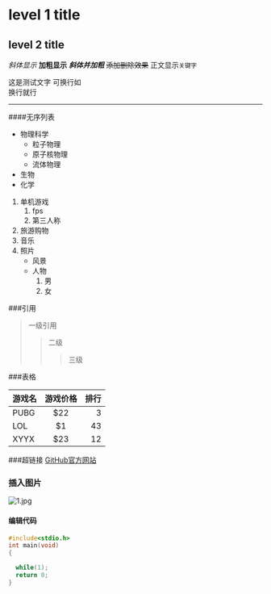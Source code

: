 # level 1 title
## level 2 title

*斜体显示*
**加粗显示**
***斜体并加粗***
~~添加删除效果~~
正文显示`关键字`

这是测试文字
可换行如<br>换行就行

---
####无序列表

* 物理科学
  * 粒子物理
  * 原子核物理
  * 流体物理
* 生物
* 化学



1. 单机游戏
   1. fps
   2. 第三人称
2. 旅游购物
3. 音乐
4. 照片
   * 风景
   * 人物
     1. 男
     2. 女
  

###引用
  > 一级引用
  >> 二级
  >>> 三级

  ###表格

  游戏名|游戏价格|排行
  --|:--:|--:
  PUBG|$22|3
  LOL|$1|43
  XYYX|$23|12

  ###超链接
  [GitHub官方网站](http://github.com "点击进入GitHub")



### 插入图片
![1.jpg](https://s2.loli.net/2022/07/16/uILYFoaMeSfOK1T.jpg)




#### 编辑代码
```c
#include<stdio.h>
int main(void)
{

  while(1);
  return 0;
}

```


